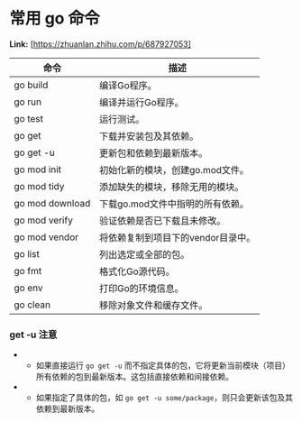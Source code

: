 # 常用 go 命令



 **Link:** [https://zhuanlan.zhihu.com/p/687927053]



| 命令 | 描述 |
| --- | --- |
| go build | 编译Go程序。 |
| go run | 编译并运行Go程序。 |
| go test | 运行测试。 |
| go get | 下载并安装包及其依赖。 |
| go get -u | 更新包和依赖到最新版本。 |
| go mod init | 初始化新的模块，创建go.mod文件。 |
| go mod tidy | 添加缺失的模块，移除无用的模块。 |
| go mod download | 下载go.mod文件中指明的所有依赖。 |
| go mod verify | 验证依赖是否已下载且未修改。 |
| go mod vendor | 将依赖复制到项目下的vendor目录中。 |
| go list | 列出选定或全部的包。 |
| go fmt | 格式化Go源代码。 |
| go env | 打印Go的环境信息。 |
| go clean | 移除对象文件和缓存文件。 |

### get -u 注意  

* - 如果直接运行 `go get -u` 而不指定具体的包，它将更新当前模块（项目）所有依赖的包到最新版本。这包括直接依赖和间接依赖。
* - 如果指定了具体的包，如 `go get -u some/package`，则只会更新该包及其依赖到最新版本。
